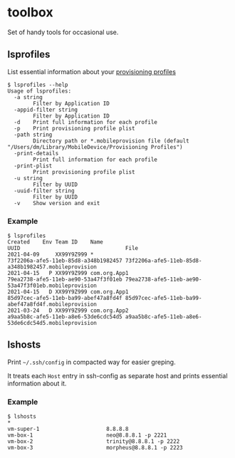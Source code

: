 # toolbox

Set of handy tools for occasional use. 

## lsprofiles

List essential information about your [provisioning profiles](https://developer.apple.com/documentation/appstoreconnectapi/profiles) 

```
$ lsprofiles --help
Usage of lsprofiles:
  -a string
    	Filter by Application ID
  -appid-filter string
    	Filter by Application ID
  -d	Print full information for each profile
  -p	Print provisioning profile plist
  -path string
    	Directory path or *.mobileprovision file (default "/Users/dm/Library/MobileDevice/Provisioning Profiles")
  -print-details
    	Print full information for each profile
  -print-plist
    	Print provisioning profile plist
  -u string
    	Filter by UUID
  -uuid-filter string
    	Filter by UUID
  -v	Show version and exit
```

### Example
```
$ lsprofiles
Created    Env Team ID    Name                                     UUID                                 File
2021-04-09     XX99Y9Z999 *                                        73f2206a-afe5-11eb-85d8-a348b1982457 73f2206a-afe5-11eb-85d8-a348b1982457.mobileprovision
2021-04-15   P XX99Y9Z999 com.org.App1                             79ea2738-afe5-11eb-ae90-53a47f3f01eb 79ea2738-afe5-11eb-ae90-53a47f3f01eb.mobileprovision
2021-04-15   D XX99Y9Z999 com.org.App1                             85d97cec-afe5-11eb-ba99-abef47a8fd4f 85d97cec-afe5-11eb-ba99-abef47a8fd4f.mobileprovision
2021-03-24   D XX99Y9Z999 com.org.App2                             a9aa5b8c-afe5-11eb-a8e6-53de6cdc54d5 a9aa5b8c-afe5-11eb-a8e6-53de6cdc54d5.mobileprovision
```



## lshosts

Print `~/.ssh/config` in compacted way for easier greping. 

It treats each `Host` entry in ssh-config as separate host and prints essential information about it.  

### Example
```
$ lshosts
*
vm-super-1                     8.8.8.8
vm-box-1                       neo@8.8.8.1 -p 2221
vm-box-2                       trinity@8.8.8.1 -p 2222
vm-box-3                       morpheus@8.8.8.1 -p 2223
```
